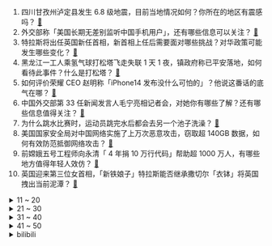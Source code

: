 1. 四川甘孜州泸定县发生 6.8 级地震，目前当地情况如何？你所在的地区有震感吗？ [:link:](https://www.zhihu.com/question/551889682)
2. 外交部称「美国长期无差别监听中国手机用户」，还有哪些信息可以关注？ [:link:](https://www.zhihu.com/question/551917146)
3. 特拉斯将出任英国新任首相，新首相上任后需要面对哪些挑战？对华政策可能发生哪些变化？ [:link:](https://www.zhihu.com/question/551797709)
4. 黑龙江一工人乘氢气球打松塔飞走失联 1 天 1 夜，镇政府称已平安落地，如何看待此事件？什么是打松塔？ [:link:](https://www.zhihu.com/question/551864626)
5. 如何评价荣耀 CEO 赵明称「iPhone14 发布没什么可怕的」？他说这番话的底气在哪？ [:link:](https://www.zhihu.com/question/551923560)
6. 中国外交部第 33 任新闻发言人毛宁亮相记者会，对她你有哪些了解？还有哪些信息值得关注？ [:link:](https://www.zhihu.com/question/551906773)
7. 为什么跳水比赛时，运动员跳完水后都会去另一个池子洗澡？ [:link:](https://www.zhihu.com/question/20393628)
8. 美国国家安全局对中国网络实施了上万次恶意攻击，窃取超 140GB 数据，如何有效防范抵御网络攻击？ [:link:](https://www.zhihu.com/question/551874061)
9. 前嫦娥五号工程师向永清「 4 年捐 10 万行代码」帮助超 1000 万人，有哪些地方值得年轻人效仿？ [:link:](https://www.zhihu.com/question/551887004)
10. 英国迎来第三位女首相，「新铁娘子」特拉斯能否继承撒切尔「衣钵」将英国拽出当前泥潭？ [:link:](https://www.zhihu.com/question/551945367)
<details>
<summary>11 ~ 20</summary>

11. 能不能研究核动力汽车，5年以上不更换电池那种？ [:link:](https://www.zhihu.com/question/549668847)
12. 假如你须在马钰、郭襄、玄慈、陈近南、莫大（均默认40岁）中择一拜师，否则就被抓去当太监，你会怎么选？ [:link:](https://www.zhihu.com/question/551891633)
13. 为什么《魔兽世界》中兽人喜欢用斧子和锤子，人类喜欢用剑？ [:link:](https://www.zhihu.com/question/535598329)
14. 《琅琊榜》最后夏江在殿前对质指认梅长苏就是林殊时，为啥皇帝没杀了林殊？ [:link:](https://www.zhihu.com/question/511741279)
15. LPL 四号种子从未能在小组赛出线，今年的 RNG 有戏吗？ [:link:](https://www.zhihu.com/question/551876999)
16. 四川雅安发布公告，泸定地震雅安灾区面向社会接收救灾捐赠，目前需要哪些帮助？目前情况如何？ [:link:](https://www.zhihu.com/question/551977045)
17. 为什么美国电影中男人刮胡子大都是用手动剃须刀而不是电动的？ [:link:](https://www.zhihu.com/question/19957079)
18. 乱港分子黄之锋等 5 名被告承认串谋颠覆国家政权罪，后续将如何发展？他们或将承担什么法律责任？ [:link:](https://www.zhihu.com/question/551915554)
19. 刘备一生中最快乐的时候是什么时候呢？ [:link:](https://www.zhihu.com/question/532464951)
20. 泸定 6.8 级地震初步震源机制解显示为走滑型破裂，什么是走滑型破裂？还有哪些断层类型？ [:link:](https://www.zhihu.com/question/551893723)
</details>
<details>
<summary>21 ~ 30</summary>

21. 美前检察官称「特朗普可能已卖掉白宫机密文件，应立即被逮捕」，如属实，特朗普将面临什么？ [:link:](https://www.zhihu.com/question/551866875)
22. 有哪些看起来不起眼，其实含金量很高的职业？ [:link:](https://www.zhihu.com/question/548689516)
23. 湘雅二院持续自查自纠，15 名医护人员违规被罚，取消两主任医生医疗资质，如何看待这一结果？ [:link:](https://www.zhihu.com/question/551926013)
24. 如何评价许嵩作曲、方文山作词的歌曲《纸上雪》? [:link:](https://www.zhihu.com/question/551657454)
25. 贵阳第三次新冠疫情防控新闻发布会称「全员核酸筛查结果不容乐观」，当地具体情况如何？哪些信息需要关注？ [:link:](https://www.zhihu.com/question/551806005)
26. 如何看待主播芜湖大司马玩《绝地求生》被蓝洞判定为使用外挂连续封禁？ [:link:](https://www.zhihu.com/question/551651330)
27. 国铁集团负债破 6 万亿元大关，如何看待这一数据？高铁为什么会亏这么多钱？ [:link:](https://www.zhihu.com/question/551176432)
28. 《拯救大兵瑞恩》中牺牲八个人拯救一个人到底值不值？ [:link:](https://www.zhihu.com/question/24372271)
29. 长沙种出 2 米 2 高巨型稻致敬袁隆平，这种水稻是如何培育的？ [:link:](https://www.zhihu.com/question/551625669)
30. 高二努力还有用吗? [:link:](https://www.zhihu.com/question/542338235)
</details>
<details>
<summary>31 ~ 40</summary>

31. 孩子爱看书，且读书量大，但不爱写读书笔记，应当如何引导？ [:link:](https://www.zhihu.com/question/550665764)
32. 如何确定自己的天赋在哪里？ [:link:](https://www.zhihu.com/question/510483156)
33. 如何评价《龙之家族》（House of the Dragon）第三集（S01E03） ? [:link:](https://www.zhihu.com/question/551726390)
34. 如何看待“史上最严”奶粉新国标？ [:link:](https://www.zhihu.com/question/551814373)
35. SSD 充当 HDD 缓存的技术，为什么没有被广泛运用？ [:link:](https://www.zhihu.com/question/40417425)
36. 3 岁孩子刚上幼儿园 3 天就不想再去了，非常依恋家长以及特定老师，应该怎样帮助他调整？ [:link:](https://www.zhihu.com/question/550012562)
37. 在TVB剧中，有哪些「领盒饭」的角色放现在还可以再抢救一下？ [:link:](https://www.zhihu.com/question/551857293)
38. 能分享下支撑你真诚，善良的理由吗？或者相关的书、句子? [:link:](https://www.zhihu.com/question/545687739)
39. 可可西里无人区有多可怕？ [:link:](https://www.zhihu.com/question/411619530)
40. 奶粉新国标都出现了哪些新变化？新手爸妈挑选奶粉时要注意些什么？ [:link:](https://www.zhihu.com/question/551770974)
</details>
<details>
<summary>41 ~ 50</summary>

41. 中国是否没有好的职业剧？为什么？ [:link:](https://www.zhihu.com/question/56743576)
42. 社会学、经济学、心理学乃至历史学、政治学等社会科学未来是否会完全被自然科学或者工程学所“收编”？ [:link:](https://www.zhihu.com/question/49947366)
43. 建筑抗震等级、抗震设防烈度、地震震级三者之间有什么区别和联系？ [:link:](https://www.zhihu.com/question/23801840)
44. 当代职场人每年要有多少时间浪费在开会上？ [:link:](https://www.zhihu.com/question/551886552)
45. 订单班职校生只有 20% 去对口企业，反映了哪些问题？校企合作如何有效对接产业需求？ [:link:](https://www.zhihu.com/question/551860525)
46. 云南某校 536 名学生视力全部 5.0 或以上，居家学习、「电子刺客」下，如何避免近视低龄化趋势？ [:link:](https://www.zhihu.com/question/551871564)
47. 初中毕业，是去打工还是去读书？ [:link:](https://www.zhihu.com/question/551783566)
48. 2022 教师节给老师买什么礼物合适？ [:link:](https://www.zhihu.com/question/548697310)
49. 为什么《原神》这么火？ [:link:](https://www.zhihu.com/question/441810911)
50. 四川甘孜州将州级地震应急响应调整为一级，这意味着什么？各机构确定地震应急响应级别的标准是什么？ [:link:](https://www.zhihu.com/question/551956364)
</details><details>
<summary>bilibili</summary>

1. 卸载！！！！！ [:link:](//www.bilibili.com/video/BV1AK411f7KR)
2. 【医案寻踪】无糖饮料越喝越胖？全网唯一一个敢说实话的人... [:link:](//www.bilibili.com/video/BV1TV4y1p7GK)
3. 【火焰醉枪】卧槽！这火焰枪竟然不是特效，30个小时匠心制作…… [:link:](//www.bilibili.com/video/BV1yW4y1q78t)
4. 我又开始玩梗了，而且还进去了。 [:link:](//www.bilibili.com/video/BV19P411V7Kz)
5. 科目三：作毙 [:link:](//www.bilibili.com/video/BV1PG4y1r7JX)
6. 讲个自己的离谱事情 [:link:](//www.bilibili.com/video/BV1oe4y1d7um)
7. 离谱到家了！两社恐挑战去7个UP主家零元购！ [:link:](//www.bilibili.com/video/BV1Ja41137BA)
8. 听说《荔枝烤鸡》很美味，到底是纯属娱乐还是确有此事？ [:link:](//www.bilibili.com/video/BV1pP411V7x6)
9. 学生时代最全攻略书！B站最牛的学习资源都在这儿！学习方法/中学/大学/研究生/考证/留学/成长/求职 | 开学解惑图鉴 [:link:](//www.bilibili.com/video/BV1rY4y1T7Lk)
10. 格斗运动员最怕什么不是强大的对手而是赛前不让喝水，林荷琴vs平田树赛前36小时备战记录。 [:link:](//www.bilibili.com/video/BV1pa41137zp)
<details>
<summary>11 ~ 20</summary>

11. 【苏星河】我的这个微信，你们没人用过 [:link:](//www.bilibili.com/video/BV1tV4y1H72k)
12. 老板？架空啦！ [:link:](//www.bilibili.com/video/BV1BD4y1B7ji)
13. 【英雄联盟】陈奕迅《孤勇者》全球首唱SHOW [:link:](//www.bilibili.com/video/BV1qd4y1G7zJ)
14. 家里有游乐园？【杜海皇】 [:link:](//www.bilibili.com/video/BV1ae4y1d7z8)
15. B站首发！实拍立体机动装置正式起飞！那些被我们放弃的梦，总有一天会再次点亮！ [:link:](//www.bilibili.com/video/BV1Nt4y177Lj)
16. 大！脑 ！充！ 血！ [:link:](//www.bilibili.com/video/BV1de411g7U6)
17. 压力大，容易emo，做什么事都没有兴趣，强烈建议看看这部电影 [:link:](//www.bilibili.com/video/BV1Fg411S7xG)
18. 三代毒品同框，会是什么样的命运？ [:link:](//www.bilibili.com/video/BV17U4y1z7nc)
19. 祖先的玩意传到今天，手艺传承可别间断 [:link:](//www.bilibili.com/video/BV1Ee4y1h7fc)
20. 专家下地铺地毯？我来说句公道话 [:link:](//www.bilibili.com/video/BV1At4y177nv)
</details>
<details>
<summary>21 ~ 30</summary>

21. 妖怪要有我这速度，也不至于吃不上唐僧肉了 [:link:](//www.bilibili.com/video/BV1fe4y1d79d)
22. 纠错指南 [:link:](//www.bilibili.com/video/BV1ZK411Z7DY)
23. 老师教给我的不只是知识，还有爱~ [:link:](//www.bilibili.com/video/BV15U4y1z7GT)
24. 用超轻黏土捏一个小奶牛 [:link:](//www.bilibili.com/video/BV1pB4y157Bh)
25. 【许嵩x方文山】神仙组合！“嵩山”联手创作新歌《纸上雪》 [:link:](//www.bilibili.com/video/BV16d4y1G7tY)
26. 爱人过着过着就散了，加拿大人走着走着就熟了 [:link:](//www.bilibili.com/video/BV1sP411V7M2)
27. 羊 肉 天 花 板 [:link:](//www.bilibili.com/video/BV1tV4y1p7ux)
28. 街头碳水大师：这玩意怎么可能不好吃呢？！ [:link:](//www.bilibili.com/video/BV1fe411g7F5)
29. 【原神动画】荧：这玩意比弓箭好用多了 [:link:](//www.bilibili.com/video/BV1fG4y167VZ)
30. 这《叮叮当当》，真是太刑了！ [:link:](//www.bilibili.com/video/BV1Zt4y1E7mU)
</details>
<details>
<summary>31 ~ 40</summary>

31. 鸡 [:link:](//www.bilibili.com/video/BV1PN4y1F7Hk)
32. 来华30年，我终于拿到了中国绿卡！ [:link:](//www.bilibili.com/video/BV1f14y1W7BU)
33. 抽空去了趟新疆，大家帮忙看看这个背景假不假 [:link:](//www.bilibili.com/video/BV1ce41137Kx)
34. 招安？招甚鸟安！李逵灵魂拷问震惊梁山！《水浒传》P37 [:link:](//www.bilibili.com/video/BV16Y4y1T7Z8)
35. 我们管这叫军训，外国人管这叫实兵演习！ [:link:](//www.bilibili.com/video/BV1DP4y1o7y1)
36. 上海猩猩哥居然这样欢迎贵阳猩猩哥？！【头大挑战ep02-中国BOY超级大猩猩】 [:link:](//www.bilibili.com/video/BV1Me41137rX)
37. 钟离：之前也妹说要收钱啊？？ [:link:](//www.bilibili.com/video/BV1j14y1s7yH)
38. 没有不上镜的人，只有不会引导的摄影师 [:link:](//www.bilibili.com/video/BV1de411g71e)
39. 当你开学后发现自己的舍友是个电竞职业选手时 [:link:](//www.bilibili.com/video/BV17d4y1R7oT)
40. 😂日本花火大会的背后，全是汗水和泪水！懂得扣懂！ [:link:](//www.bilibili.com/video/BV1kG4y167Qw)
</details>
<details>
<summary>41 ~ 50</summary>

41. 谁能吃空这一盆，立马入职！ [:link:](//www.bilibili.com/video/BV12K411Z7ET)
42. 小猫咪们似乎明白了店里即将发生的一切… [:link:](//www.bilibili.com/video/BV1bd4y1R7Ki)
43. 关于羊要吃人这件事你怎么看 [:link:](//www.bilibili.com/video/BV1ot4y1j7eh)
44. 圆梦童年！挑战1W元通关美食大战老鼠！#1 [:link:](//www.bilibili.com/video/BV1mg411U7Re)
45. 你们要的没有小姐姐版来了 [:link:](//www.bilibili.com/video/BV16D4y1679R)
46. 来，小夫，给他整个活！ [:link:](//www.bilibili.com/video/BV1aU4y1z7ja)
47. 找工作遇到的全是新套路？【慧小媛】feat.AKA舅妈 [:link:](//www.bilibili.com/video/BV1yP411V7kx)
48. 评分5.7！如此垃圾的结尾！假面骑士Revice完结吐槽 [:link:](//www.bilibili.com/video/BV18V4y1p7JQ)
49. 不行了，我们真的土飞天了！！！ [:link:](//www.bilibili.com/video/BV1ga41137Gs)
50. 为什么要支持白象方便面？这就是原因 [:link:](//www.bilibili.com/video/BV1FD4y1z7ro)
</details>
<details>
<summary>51 ~ 60</summary>

51. 什么是服主？他说...... [:link:](//www.bilibili.com/video/BV1cg411S7Zo)
52. 自助餐吃米饭才叫硬实力 [:link:](//www.bilibili.com/video/BV1wd4y1V7As)
53. 德国室友: 我为什么没在中国上学！！ [:link:](//www.bilibili.com/video/BV12d4y1G74H)
54. 全世界最珍贵的西班牙红魔虾！140元1只！到底好不好吃？ [:link:](//www.bilibili.com/video/BV19W4y1q7ZT)
55. 全国统一的军训吐槽！社恐与社牛的神奇友谊？！ [:link:](//www.bilibili.com/video/BV1bP411V7NQ)
56. 《 老 子 不 给 》日语整活版！ [:link:](//www.bilibili.com/video/BV1pe41137wE)
57. 销冠如何应对还价 [:link:](//www.bilibili.com/video/BV1he4y1Y7Xo)
58. 在猫面前崩溃过一次之后，好像明白了养宠物的意义…… [:link:](//www.bilibili.com/video/BV1me4y1d7BV)
59. 我好像，把自己弄丢了。 [:link:](//www.bilibili.com/video/BV1p14y1s7np)
60. 物资准备好，即刻启程 [:link:](//www.bilibili.com/video/BV1qG411G7Co)
</details>
<details>
<summary>61 ~ 70</summary>

61. 乙游穿搭现实版 [:link:](//www.bilibili.com/video/BV1j14y1s7AR)
62. 有正常人吗？快来管管吧！！ [:link:](//www.bilibili.com/video/BV1jd4y1V7bp)
63. 【时代少年团】《哪吒》练习室版 [:link:](//www.bilibili.com/video/BV1yt4y1j7RW)
64. 《 中 式 炸 鸡 》 [:link:](//www.bilibili.com/video/BV1YW4y1q7QR)
65. 狼人傻2 [:link:](//www.bilibili.com/video/BV1nd4y1R7UB)
66. 【TRN平行宇宙】锦衣特战连 22式作训服换装视频流出 [:link:](//www.bilibili.com/video/BV1EK411f7v5)
67. 我们家人做擅长的就是采蘑菇了。 [:link:](//www.bilibili.com/video/BV1Ae41137LU)
68. 全员Kpop！这还拿不下你？！ [:link:](//www.bilibili.com/video/BV1zG411G7tQ)
69. 帮我看看这玩意儿是不是真原神？ [:link:](//www.bilibili.com/video/BV18B4y1g7ea)
70. BLACKPINK《PINK VENOM》全曲翻跳｜MV灵感10套换装｜原相机无滤镜不拉腿 [:link:](//www.bilibili.com/video/BV1Qt4y1j7dx)
</details>
<details>
<summary>71 ~ 80</summary>

71. 花一年时间才找到的巨大玫瑰龙，掰开脑壳的瞬间，我惊呆了 [:link:](//www.bilibili.com/video/BV1sa411373Q)
72. 大悦，你听妈狡辩... [:link:](//www.bilibili.com/video/BV1oP411V7n9)
73. 当凉湉子家破产是什么体验 [:link:](//www.bilibili.com/video/BV1Ge411377Q)
74. 大堂经理去新店示威 [:link:](//www.bilibili.com/video/BV1yW4y1q7A7)
75. 绑架公主不改名一家 [:link:](//www.bilibili.com/video/BV12d4y1G723)
76. 不如跳舞 [:link:](//www.bilibili.com/video/BV1HB4y1G7Ly)
77. 你等着我律师来！！！ [:link:](//www.bilibili.com/video/BV1pD4y1B76j)
78. 第一次和喜欢的人出COS是种怎样的体验？ [:link:](//www.bilibili.com/video/BV19B4y1g746)
79. 假如人生是24小时制的，你喜欢哪一刻呢？ [:link:](//www.bilibili.com/video/BV1e14y1s7vt)
80. 无论什么事，你妈一让你干，马上就不想干了 [:link:](//www.bilibili.com/video/BV1Nt4y177RG)
</details>
<details>
<summary>81 ~ 90</summary>

81. 耗时半年制作！我的世界动画-开篇【蛮荒】 [:link:](//www.bilibili.com/video/BV1oP411V7Qm)
82. 对不起！实在太好笑了！【不要笑挑战】 [:link:](//www.bilibili.com/video/BV1nV4y1p7BD)
83. 回答一波大家近期以来的疑问 [:link:](//www.bilibili.com/video/BV1ve4y1d7n8)
84. 圆形违反了物理定律，根本不可能存在 [:link:](//www.bilibili.com/video/BV16P4y1o7CZ)
85. 细！《猫和老鼠》中的小穿帮竟然有这么多！画师偷懒？ [:link:](//www.bilibili.com/video/BV1kD4y1672t)
86. 只强是什么梗【梗指南】 [:link:](//www.bilibili.com/video/BV1eG411G7Fe)
87. 猫 雷 猎 手 [:link:](//www.bilibili.com/video/BV1NN4y1F7ZV)
88. 骑行川藏中线，疫情原因被困在峡谷铁皮房内，只能原地躺平自我隔离 [:link:](//www.bilibili.com/video/BV1VG4y1r7T5)
89. 百事太汽国风剧场合集 [:link:](//www.bilibili.com/video/BV1te4y1h7ke)
90. 此生必去是新疆！遍地生长着羊肉串，太治愈了 [:link:](//www.bilibili.com/video/BV1eG411G71J)
</details>
<details>
<summary>91 ~ 100</summary>

91. 今儿继续探索美国人去麦当劳都吃什么！难道这就是传说中的“麦乐鸡王”？！ [:link:](//www.bilibili.com/video/BV1wK411f7PS)
92. 只有5块的海胆拼图花了帅小伙四个小时？ [:link:](//www.bilibili.com/video/BV1LV4y1p7r6)
93. 动 捕 猛 男 [:link:](//www.bilibili.com/video/BV1FN4y1F7sy)
94. S12全球总决赛LPL出征仪式！ [:link:](//www.bilibili.com/video/BV1QB4y1G746)
95. 它不是，但为什么不是？今陪你聊清楚 [:link:](//www.bilibili.com/video/BV1jd4y1A797)
96. 末影小姐姐怕水与鸡骑士的诞生 [:link:](//www.bilibili.com/video/BV1QK411Z7dZ)
97. 我担任JOJO石之海第一原画的前18cut的部分 [:link:](//www.bilibili.com/video/BV1nU4y1r7BM)
98. 鉴定一下网络热门植物视频，用小红花，一块做好事 [:link:](//www.bilibili.com/video/BV1xa41137uA)
99. 守约：狄大人来贴贴 [:link:](//www.bilibili.com/video/BV1ie411g72J)
100. 中式夏日路边摊让芬兰家人想住在中国！狼牙土豆配冰粉爽翻天！牙签牛肉太好炫！揭秘侄女恋情新发展！ [:link:](//www.bilibili.com/video/BV1MY4y1M7Sf)
</details></details>